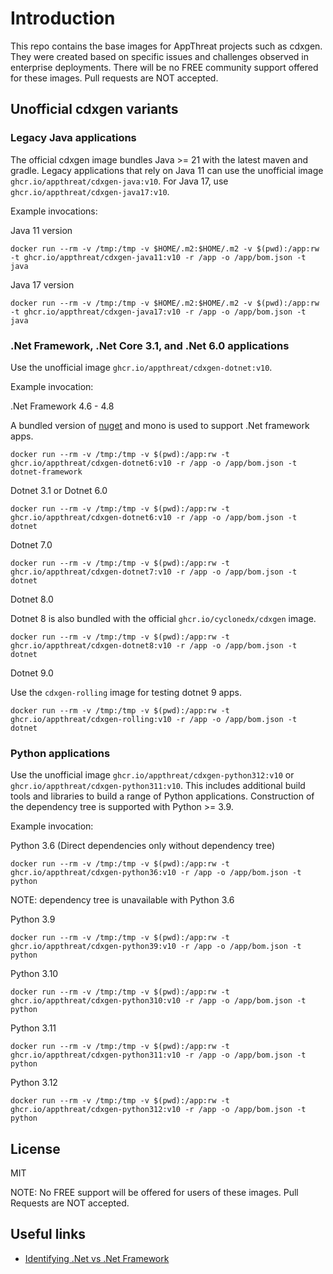 # Introduction

This repo contains the base images for AppThreat projects such as cdxgen. They were created based on specific issues and challenges observed in enterprise deployments. There will be no FREE community support offered for these images. Pull requests are NOT accepted.

## Unofficial cdxgen variants

### Legacy Java applications

The official cdxgen image bundles Java >= 21 with the latest maven and gradle. Legacy applications that rely on Java 11 can use the unofficial image `ghcr.io/appthreat/cdxgen-java:v10`. For Java 17, use `ghcr.io/appthreat/cdxgen-java17:v10`.

Example invocations:

Java 11 version

```shell
docker run --rm -v /tmp:/tmp -v $HOME/.m2:$HOME/.m2 -v $(pwd):/app:rw -t ghcr.io/appthreat/cdxgen-java11:v10 -r /app -o /app/bom.json -t java
```

Java 17 version

```shell
docker run --rm -v /tmp:/tmp -v $HOME/.m2:$HOME/.m2 -v $(pwd):/app:rw -t ghcr.io/appthreat/cdxgen-java17:v10 -r /app -o /app/bom.json -t java
```

### .Net Framework, .Net Core 3.1, and .Net 6.0 applications

Use the unofficial image `ghcr.io/appthreat/cdxgen-dotnet:v10`.

Example invocation:

.Net Framework 4.6 - 4.8

A bundled version of [nuget](./nuget/) and mono is used to support .Net framework apps.

```shell
docker run --rm -v /tmp:/tmp -v $(pwd):/app:rw -t ghcr.io/appthreat/cdxgen-dotnet6:v10 -r /app -o /app/bom.json -t dotnet-framework
```

Dotnet 3.1 or Dotnet 6.0

```shell
docker run --rm -v /tmp:/tmp -v $(pwd):/app:rw -t ghcr.io/appthreat/cdxgen-dotnet6:v10 -r /app -o /app/bom.json -t dotnet
```

Dotnet 7.0

```shell
docker run --rm -v /tmp:/tmp -v $(pwd):/app:rw -t ghcr.io/appthreat/cdxgen-dotnet7:v10 -r /app -o /app/bom.json -t dotnet
```

Dotnet 8.0

Dotnet 8 is also bundled with the official `ghcr.io/cyclonedx/cdxgen` image.

```shell
docker run --rm -v /tmp:/tmp -v $(pwd):/app:rw -t ghcr.io/appthreat/cdxgen-dotnet8:v10 -r /app -o /app/bom.json -t dotnet
```

Dotnet 9.0

Use the `cdxgen-rolling` image for testing dotnet 9 apps.

```shell
docker run --rm -v /tmp:/tmp -v $(pwd):/app:rw -t ghcr.io/appthreat/cdxgen-rolling:v10 -r /app -o /app/bom.json -t dotnet
```

### Python applications

Use the unofficial image `ghcr.io/appthreat/cdxgen-python312:v10` or `ghcr.io/appthreat/cdxgen-python311:v10`. This includes additional build tools and libraries to build a range of Python applications. Construction of the dependency tree is supported with Python >= 3.9.

Example invocation:

Python 3.6 (Direct dependencies only without dependency tree)

```shell
docker run --rm -v /tmp:/tmp -v $(pwd):/app:rw -t ghcr.io/appthreat/cdxgen-python36:v10 -r /app -o /app/bom.json -t python
```

NOTE: dependency tree is unavailable with Python 3.6

Python 3.9

```shell
docker run --rm -v /tmp:/tmp -v $(pwd):/app:rw -t ghcr.io/appthreat/cdxgen-python39:v10 -r /app -o /app/bom.json -t python
```

Python 3.10

```shell
docker run --rm -v /tmp:/tmp -v $(pwd):/app:rw -t ghcr.io/appthreat/cdxgen-python310:v10 -r /app -o /app/bom.json -t python
```

Python 3.11

```shell
docker run --rm -v /tmp:/tmp -v $(pwd):/app:rw -t ghcr.io/appthreat/cdxgen-python311:v10 -r /app -o /app/bom.json -t python
```

Python 3.12

```shell
docker run --rm -v /tmp:/tmp -v $(pwd):/app:rw -t ghcr.io/appthreat/cdxgen-python312:v10 -r /app -o /app/bom.json -t python
```

## License

MIT

NOTE: No FREE support will be offered for users of these images. Pull Requests are NOT accepted.

## Useful links

- [Identifying .Net vs .Net Framework](https://learn.microsoft.com/en-us/dotnet/standard/frameworks)
